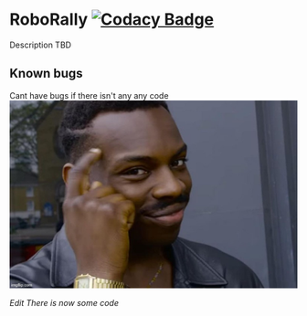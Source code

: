 # RoboRally [![Codacy Badge](https://app.codacy.com/project/badge/Grade/c3b15e5a50bd45b48c90c11d58a96db8)](https://www.codacy.com/gh/Swi005/inf112/dashboard?utm_source=github.com&amp;utm_medium=referral&amp;utm_content=Swi005/inf112&amp;utm_campaign=Badge_Grade)
Description TBD

## Known bugs
Cant have bugs if there isn't any any code
![points at head](assets/misc/pointsToHead.jpg)

*Edit There is now some code*
